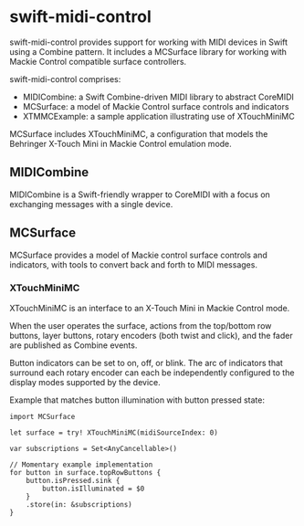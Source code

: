 # swift-midi-control

swift-midi-control provides support for working with MIDI devices in Swift
using a Combine pattern. It includes a MCSurface library for working with
Mackie Control compatible surface controllers.

swift-midi-control comprises:

- MIDICombine: a Swift Combine-driven MIDI library to abstract CoreMIDI
- MCSurface: a model of Mackie Control surface controls and indicators
- XTMMCExample: a sample application illustrating use of XTouchMiniMC

MCSurface includes XTouchMiniMC, a configuration that models the
Behringer X-Touch Mini in Mackie Control emulation mode.


## MIDICombine

MIDICombine is a Swift-friendly wrapper to CoreMIDI with a focus on
exchanging messages with a single device.

## MCSurface

MCSurface provides a model of Mackie control surface controls and
indicators, with tools to convert back and forth to MIDI messages.

### XTouchMiniMC

XTouchMiniMC is an interface to an X-Touch Mini in Mackie Control mode.

When the user operates the surface, actions from the top/bottom row buttons,
layer buttons, rotary encoders (both twist and click), and the
fader are published as Combine events.

Button indicators can be set to on, off, or blink. The arc of indicators
that surround each rotary encoder can each be independently configured
to the display modes supported by the device.

Example that matches button illumination with button pressed state:

```
import MCSurface

let surface = try! XTouchMiniMC(midiSourceIndex: 0)

var subscriptions = Set<AnyCancellable>()

// Momentary example implementation
for button in surface.topRowButtons {
    button.isPressed.sink {
        button.isIlluminated = $0
    }
    .store(in: &subscriptions)
}
```
